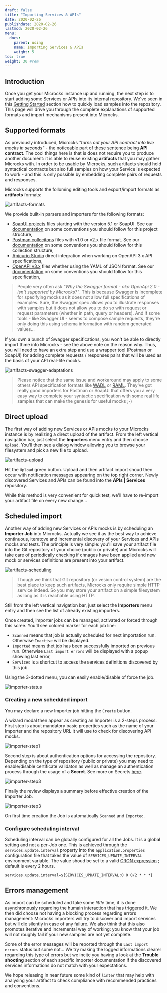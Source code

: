 ```yaml
---
draft: false
title: "Importing Services & APIs"
date: 2020-02-26
publishdate: 2020-02-26
lastmod: 2020-02-26
menu:
  docs:
    parent: using
    name: Importing Services & APIs
    weight: 5
toc: true
weight: 30 #rem
---
```


## Introduction

Once you get your Microcks instance up and running, the next step is to start adding some Services or APIs into its internal repository. We've seen in this [Getting Started](../../getting-started/#loading-samples) section how to quickly load samples into the repository. This page will drive you through the complete explanations of supported formats and import mechanisms present into Microcks.

## Supported formats

As previously introduced, Microcks *"turns out your API contract into live mocks in seconds"* - the noticeable part of these sentence being **API contract**. The cool things here is that is does not require you to produce another document: it is able to reuse existing **artifacts** that you may gather Microcks with. In order to be usable by Microcks, such artifacts should hold syntactical contracts but also full samples on how your Service is expected to work - and this is only possible by embedding complete pairs of requests and responses.

Microcks supports the folloming editing tools and export/import formats as **artifacts** formats:

![artifacts-formats](/images/artifacts-formats.png)

We provide built-in parsers and importers for the following formats:

* [SoapUI projects](https://www.soapui.org/soapui-projects/soapui-projects.html) files starting with the version 5.1 or SoapUI. See our [documentation](../soapui/) on some conventions you should follow for this project structure,
* [Postman collecitons](https://learning.postman.com/docs/postman/collections/data-formats/) files with v1.0 or v2.x file format. See our [documentation](../postman/) on some conventions you should follow for this collection structure,
* [Apicurio Studio](https://apicurio-studio.readme.io/docs/integrate-microcks-for-mocking-your-api) direct integration when working on OpenAPI 3.x API specifications,
* [OpenAPI v3.x](http://spec.openapis.org/oas/v3.0.3) files whether using the YAML of JSON format. See our [documentation](../openapi/) on some conventions you should follow for this specification,

> People very often ask *"Why the Swagger format - aka OpenApi 2.0 - isn't supported by Microcks?"*. This is because Swagger is incomplete for specifying mocks as it does not allow full specifications of examples. Sure, the Swagger spec allows you to illustrate responses with samples but it does not allow you to do so with request or request parameters (whether in path, query or headers). And if some tools - like Swagger UI - seems to compose sample requests, they're only doing this using schema information with random generated values...

If you own a bunch of Swagger specifications, you won't be able to directly import thme into Microcks - see the above note on the reason why. Thus, you will need to have an extra step and use a wrapper tool (Postman or SoapUI) for adding complete requests / responses pairs that will be used as the basis of your API real-life mocks.

![artifacts-swagger-adaptations](/images/artifacts-swagger-adaptations.png)

> Please notice that the same issue and workaround may apply to some others API specification formats like [WADL](https://www.w3.org/Submission/wadl/) or [RAML](https://raml.org/). They've got really good importers for Postman or SoapUI that offers you a very easy way to complete your syntactic specification with some real life samples that can make the genesis for useful mocks ;-)

## Direct upload

The first way of adding new Services or APIs mocks to your Microcks instance is by realizing a direct upload of the artifact. From the left vertical navigation bar, just select the **Importers** menu entry and then choose `Upload`. You'll then see a dialog window allowing you to browse your filesystem and pick a new file to upload.

![artifacts-upload](/images/artifacts-upload.png)

Hit the `Upload` green button. Upload and then artifact import shoud then occur with notification messages appearing on the top right corner. Newly discovered Services and APIs can be found into the **APIs | Services** repository.

While this method is very convenient for quick test, we'll have to re-import your artifact file on every new change...

## Scheduled import

Another way of adding new Services or APIs mocks is by scheduling an **Importer Job** into Microcks. Actually we see it as the best way to achieve continuous, iteratove and incremental discovery of your Services and APIs mocks and tests. The principle is very simple: you'll save your artifact file into the Git repository of your choice (public or private) and Microcks will take care of periodically checking if chnages have been applied and new mock or services definitions are present into your artifact.
 
![artifacts-scheduling](/images/artifacts-scheduling.png)

> Though we think that Git repository (or vesion control system) are the best place to keep such artifacts, Microcks only require simple HTTP service indeed. So you may store your artifact on a simple filesystem as long as it is reachable using HTTP.

Still from the left vertical navigation bar, just select the **Importers** menu entry and then see the list of already existing importers.

Once created, importer jobs can be managed, activated or forced through this scree. You'll see colored marker for each job line:

* `Scanned` means that job is actually scheduled for next importation run. Otherwise `Inactive`  will be displayed.
* `Imported` means thet job has been successfully imported on previous run. Otherwise `Last import errors` will be displayed with a popup showing last error,
* `Services` is a shortcut to access the services definitions discovered by this job.

Using the 3-dotted menu, you can easily enable/disable of force the job.

![importer-status](/images/importer-status.png)

### Creating a new scheduled import

You may declare a new Importer job hitting the `Create` button.

A wizard modal then appear as creating an Importer is a 2-steps process. First step is about mandatory basic properties such as the name of your Importer and the repository URL it will use to check for discovering API mocks.

![importer-step1](/images/importer-step1.png)

Second step is about authentication options for accessing the repository. Depending on the type of repository (public or private) you may need to enable/disable certificate validaton as well as manage an authentication process through the usage of a **Secret**. See more on Secrets [here](../../administrating/secrets).

![importer-step3](/images/importer-step2.png)

Finally the review displays a summary before effective creation of the Importer Job.

![importer-step3](/images/importer-step3.png)

On first time creation the Job is automatically `Scanned` and `Imported`.


### Configure scheduling interval

Scheduling interval can be globally configured for all the Jobs. It is a global setting and not a per-Job one. This is achieved through the `services.update.interval` property into the `application.properties` configuration file that takes the value of `SERVICES_UPDATE_INTERVAL` environment variable. The value shoud be set to a valid [CRON expression](https://en.wikipedia.org/wiki/Cron#CRON_expression) ; default is every 2 hours.

```properties
services.update.interval=${SERVICES_UPDATE_INTERVAL:0 0 0/2 * * *}
```

## Errors management

As import can be scheduled and take some *little* time, it is done asynchronously regarding the humain interaction that has triggered it. We then did choose not having a blocking process regarding errors management: Microcks importers will try to discover and import services but will die silently in case of any failure. We also think that this also promotes iterative and incremental way of working: you know that your job will not roughly fail if your new samples are not yet complete.

Some of the error messages will be reported through the `Last import errors` status but some not... We try making the logged informations clearer regarding this type of errors but we incite you having a look at the **Trouble shooting** section of each specific importer documentation if the discovered services informations do not match with your expectations.

We hope releasing in near future some kind of `linter` that may help with analysing your artifact to check compliance with recommended practices and conventions.
